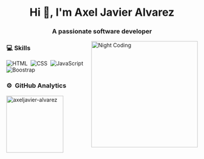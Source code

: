 <h1 align="center">Hi 👋, I'm Axel Javier Alvarez</h1>
<h3 align="center">A passionate software developer</h3>

<img alt="Night Coding" src="https://i.pinimg.com/originals/ed/88/da/ed88da8c757d74f6255717ffc7a78154.gif" width='280' align="right"/>

### 💻 Skills

![HTML](https://img.shields.io/badge/-HTML-2a0505?style=flat&logo=HTML5)&nbsp;
![CSS](https://img.shields.io/badge/-CSS-2a0505?style=flat&logo=CSS3&logoColor=1572B6)&nbsp;
![JavaScript](https://img.shields.io/badge/-JavaScript-2a0505?style=flat&logo=javascript)&nbsp;
![Boostrap](https://img.shields.io/badge/Bootstrap-black%20?logo=bootstrap)&nbsp;




### ⚙️ &nbsp;GitHub Analytics
  <img src="https://github-readme-stats.vercel.app/api/top-langs?username=axeljavier-alvarez&show_icons=true&locale=en&layout=compact" alt="axeljavier-alvarez"  height="150" alt="languages graph"  />


